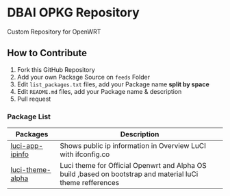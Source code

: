 # DBAI OPKG Repository
Custom Repository for OpenWRT

## How to Contribute
1. Fork this GitHub Repository
2. Add your own Package Source on ` feeds ` Folder
3. Edit ` list_packages.txt ` files, add your Package name **split by space**
4. Edit ` README.md ` files, add your Package name & description
5. Pull request

### Package List
| Packages | Description |
| ---- | ---- |
| [luci-app-ipinfo][] | Shows public ip information in Overview LuCI with ifconfig.co |
| [luci-theme-alpha][] | Luci theme for Official Openwrt and Alpha OS build ,based on bootstrap and material luCi theme refferences |


[luci-app-ipinfo]: https://github.com/animegasan/luci-app-ipinfo
[luci-theme-alpha]: https://github.com/derisamedia/luci-theme-alpha
